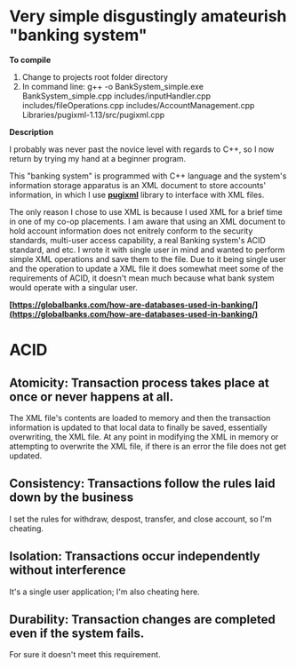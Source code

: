 <h1>Very simple disgustingly amateurish "banking system"</h1>

**To compile**
1. Change to projects root folder directory
2. In command line: g++ -o BankSystem_simple.exe BankSystem_simple.cpp includes/inputHandler.cpp includes/fileOperations.cpp includes/AccountManagement.cpp Libraries/pugixml-1.13/src/pugixml.cpp

**Description**

I probably was never past the novice level with regards to C++, so I now return by trying my hand at a beginner program.

This "banking system" is programmed with C++ language and the system's information storage apparatus is an XML document to store accounts' information, in which I use **[pugixml](https://pugixml.org/)** library to interface with XML files. 

The only reason I chose to use XML is because I used XML for a brief time in one of my co-op placements. I am aware that using an XML document to hold account information does not enitrely conform to the security standards, multi-user access capability, a real Banking system's ACID standard, and etc. I wrote it with single user in mind and wanted to perform simple XML operations and save them to the file. Due to it being single user and the operation to update a XML file it does somewhat meet some of the requirements of ACID, it doesn't mean much because what bank system would operate with a singular user.

**[https://globalbanks.com/how-are-databases-used-in-banking/](https://globalbanks.com/how-are-databases-used-in-banking/)**
<h1>ACID</h1>
<h2>Atomicity: Transaction process takes place at once or never happens at all.</h2>
The XML file's contents are loaded to memory and then the transaction information is updated to that local data to finally be saved, essentially overwriting, the XML file. At any point in modifying the XML in memory or attempting to overwrite the XML file, if there is an error the file does not get updated.

<h2>Consistency: Transactions follow the rules laid down by the business</h2>
I set the rules for withdraw, despost, transfer, and close account, so I'm cheating.

<h2>Isolation: Transactions occur independently without interference</h2>
It's a single user application; I'm also cheating here.

<h2>Durability: Transaction changes are completed even if the system fails.</h2>
For sure it doesn't meet this requirement.

